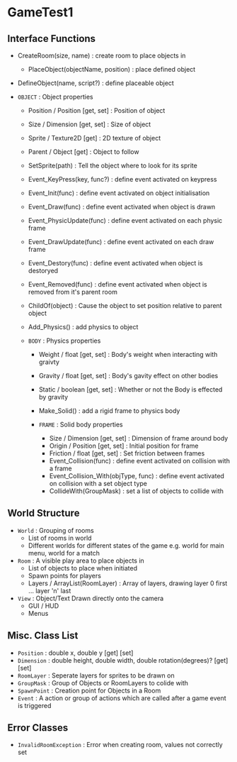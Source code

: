 # GameTest1

## Interface Functions

- CreateRoom(size, name) : create room to place objects in
  - PlaceObject(objectName, position) : place defined object
  
- DefineObject(name, script?) : define placeable object

- `OBJECT` : Object properties
  - Position / Position [get, set] : Position of object
  - Size / Dimension [get, set] : Size of object
  - Sprite / Texture2D [get] : 2D texture of object
  - Parent / Object [get] : Object to follow
  - SetSprite(path) : Tell the object where to look for its sprite
  - Event_KeyPress(key, func?) : define event activated on keypress
  - Event_Init(func) : define event activated on object initialisation
  - Event_Draw(func) : define event activated when object is drawn
  - Event_PhysicUpdate(func) : define event activated on each physic frame
  - Event_DrawUpdate(func) : define event activated on each draw frame
  - Event_Destory(func) : define event activated when object is destoryed
  - Event_Removed(func) : define event activated when object is removed from it's parent room
  - ChildOf(object) : Cause the object to set position relative to parent object
  - Add_Physics() : add physics to object
  
  - `BODY` : Physics properties
    - Weight / float [get, set] : Body's weight when interacting with graivty
    - Gravity / float [get, set] : Body's gavity effect on other bodies
    - Static / boolean [get, set] : Whether or not the Body is effected by gravity
    - Make_Solid() : add a rigid frame to physics body
    
    - `FRAME` : Solid body properties
      - Size / Dimension [get, set] : Dimension of frame around body
      - Origin / Position [get, set] : Initial position for frame
      - Friction / float [get, set] : Set friction between frames
      - Event_Collision(func) : define event activated on collision with a frame
      - Event_Collision_With(objType, func) : define event activated on collision with a set object type
      - CollideWith(GroupMask) : set a list of objects to collide with
  
## World Structure

- `World` : Grouping of rooms
  - List of rooms in world
  - Different worlds for different states of the game e.g. world for main menu, world for a match
- `Room` : A visible play area to place objects in
  - List of objects to place when initiated
  - Spawn points for players
  - Layers / ArrayList(RoomLayer) : Array of layers, drawing layer 0 first ... layer 'n' last
- `View` : Object/Text Drawn directly onto the camera
  - GUI / HUD
  - Menus

## Misc. Class List
- `Position` : double x, double y [get] [set]
- `Dimension` : double height, double width, double rotation(degrees)? [get] [set]
- `RoomLayer` : Seperate layers for sprites to be drawn on
- `GroupMask` : Group of Objects or RoomLayers to colide with
- `SpawnPoint` : Creation point for Objects in a Room
- `Event` : A action or group of actions which are called after a game event is triggered

## Error Classes
- `InvalidRoomException` : Error when creating room, values not correctly set
